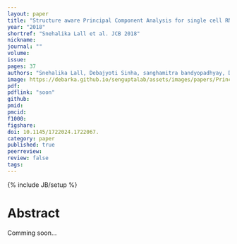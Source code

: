 ```yaml
---
layout: paper
title: "Structure aware Principal Component Analysis for single cell RNA-seq data (In press JCB)"
year: "2018"
shortref: "Snehalika Lall et al. JCB 2018"
nickname:
journal: ""
volume:
issue:
pages: 37
authors: "Snehalika Lall, Debajyoti Sinha, sanghamitra bandyopadhyay, Debarka Sengupta 2018"
image: https://debarka.github.io/senguptalab/assets/images/papers/Principal_Component_Analysis_for_single_cell_RNA-seq.png
pdf:
pdflink: "soon"
github:
pmid:
pmcid:
f1000:
figshare:
doi: 10.1145/1722024.1722067.
category: paper
published: true
peerreview:
review: false
tags:
---
```

{% include JB/setup %}


# Abstract

Comming soon...
